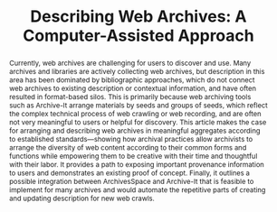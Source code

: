 ---
layout: post
title:  'Describing Web Archives: A Computer-Assisted Approach'
journal: Journal of Contemporary Archival Studies, Vol. 6
link: https://elischolar.library.yale.edu/jcas/vol6/iss1/31
abstract: Currently, web archives are challenging for users to discover and use. Many archives and libraries are actively collecting web archives, but description in this area has been dominated by bibliographic approaches, which do not connect web archives to existing description or contextual information, and have often resulted in format-based silos. This is primarily because web archiving tools such as Archive-It arrange materials by seeds and groups of seeds, which reflect the complex technical process of web crawling or web recording, and are often not very meaningful to users or helpful for discovery. This article makes the case for arranging and describing web archives in meaningful aggregates according to established standards—showing how archival practices allow archivists to arrange the diversity of web content according to their common forms and functions while empowering them to be creative with their time and thoughtful with their labor. It provides a path to exposing important provenance information to users and demonstrates an existing proof of concept. Finally, it outlines a possible integration between ArchivesSpace and Archive-It that is feasible to implement for many archives and would automate the repetitive parts of creating and updating description for new web crawls.
---